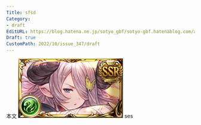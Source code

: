 ```yaml
---
Title: sfsd
Category:
- draft
EditURL: https://blog.hatena.ne.jp/sotyo_gbf/sotyo-gbf.hatenablog.com/atom/entry/4207112889924331466
Draft: true
CustomPath: 2022/10/issue_347/draft
---
```


本文
![画像](image/unnamed.png)
ses
